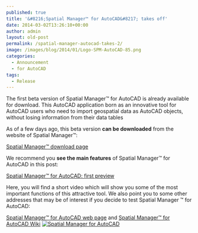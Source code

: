 ```yaml
---
published: true
title: '&#8216;Spatial Manager™ for AutoCAD&#8217; takes off'
date: 2014-03-02T13:26:10+00:00
author: admin
layout: old-post
permalink: /spatial-manager-autocad-takes-2/
image: /images/blog/2014/01/Logo-SPM-AutoCAD-85.png
categories:
  - Announcement
  - for AutoCAD
tags:
  - Release
---
```

The first beta version of Spatial Manager™ for AutoCAD is already available for download. This AutoCAD application born as an innovative tool for AutoCAD users who need to import geospatial data as AutoCAD objects, without losing information from their data tables<!--more-->

As of a few days ago, this beta version **can be downloaded** from the website of Spatial Manager™:

<a title="Spatial Manager™ download page" href="/downloads/" target="_blank" rel="nofollow">Spatial Manager™ download page</a>

We recommend you **see the main features** of Spatial Manager™ for AutoCAD in this post:

<a title="Spatial Manager™ for AutoCAD: first preview" href="/spatial-manager-autocad-first-preview/" target="_blank" rel="nofollow">Spatial Manager™ for AutoCAD: first preview</a>

Here, you will find a short video which will show you some of the most important functions of this attractive tool. We also point you to some other addresses that may be of interest if you decide to test Spatial Manager ™ for AutoCAD:

<a title="Spatial Manager™ for AutoCAD web page" href="/spm-forautocad/" target="_blank" rel="nofollow">Spatial Manager™ for AutoCAD web page</a> and <a title="Spatial Manager™ for AutoCAD Wiki" href="http://wiki.spatialmanager.com/index.php/Spatial_Manager%E2%84%A2_for_AutoCAD" target="_blank" rel="nofollow">Spatial Manager™ for AutoCAD Wiki</a> <a href="/images/blog/2014/03/Spatial-Manager-for-AutoCAD.png" target="_blank" rel="nofollow"><img src="/images/blog/2014/03/Spatial-Manager-for-AutoCAD-300x168.png" alt="Spatial Manager for AutoCAD" width="300" height="168" srcset="/images/blog/2014/03/Spatial-Manager-for-AutoCAD-300x168.png 300w, /images/blog/2014/03/Spatial-Manager-for-AutoCAD-1024x576.png 1024w, /images/blog/2014/03/Spatial-Manager-for-AutoCAD-624x351.png 624w, /images/blog/2014/03/Spatial-Manager-for-AutoCAD.png 1280w" sizes="(max-width: 300px) 100vw, 300px" /></a>